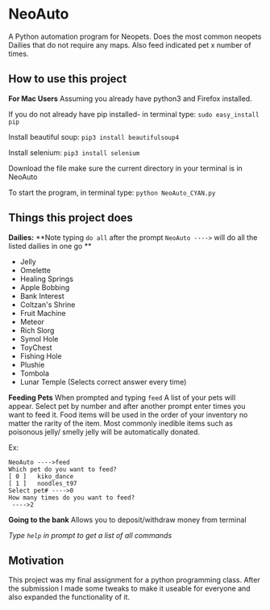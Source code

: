 # NeoAuto

A Python automation program for Neopets. Does the most common neopets Dailies that do not require any maps. Also feed indicated pet x number of times. 

## How to use this project
**For Mac Users**
Assuming you already have python3 and Firefox installed.

If you do not already have pip installed- in terminal type: `sudo easy_install pip`

Install beautiful soup: `pip3 install beautifulsoup4`

Install selenium: `pip3 install selenium`

Download the file make sure the current directory in your terminal is in NeoAuto

To start the program, in terminal type: `python NeoAuto_CYAN.py`


## Things this project does 

**Dailies:**
**Note typing `do all` after the prompt `NeoAuto ---->` will do all the listed dailies in one go **
- Jelly 
- Omelette
- Healing Springs
- Apple Bobbing
- Bank Interest
- Coltzan's Shrine
- Fruit Machine
- Meteor
- Rich Slorg
- Symol Hole
- ToyChest
- Fishing Hole
- Plushie
- Tombola
- Lunar Temple (Selects correct answer every time)

**Feeding Pets**
When prompted and typing `feed` 
A list of your pets will appear. Select pet by number and after another prompt enter times you want to feed it. Food items will be used in the order of your inventory no matter the rarity of the item. Most commonly inedible items such as poisonous jelly/ smelly jelly will be automatically donated.  

Ex:
```
NeoAuto ---->feed
Which pet do you want to feed?
[ 0 ]   kiko_dance
[ 1 ]   noodles_t97
Select pet# ---->0
How many times do you want to feed? 
 ---->2
```
**Going to the bank**
Allows you to deposit/withdraw money from terminal

*Type `help` in prompt to get a list of all commands*

## Motivation 
This project was my final assignment for a python programming class. After the submission I made some tweaks to make it useable for everyone and also expanded the functionality of it. 
